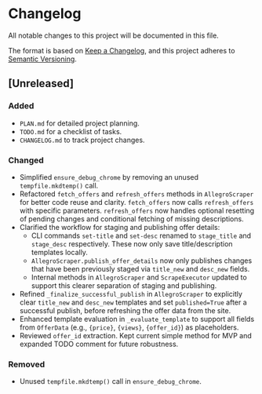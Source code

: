 # Changelog

All notable changes to this project will be documented in this file.

The format is based on [Keep a Changelog](https://keepachangelog.com/en/1.0.0/),
and this project adheres to [Semantic Versioning](https://semver.org/spec/v2.0.0.html).

## [Unreleased]

### Added
- `PLAN.md` for detailed project planning.
- `TODO.md` for a checklist of tasks.
- `CHANGELOG.md` to track project changes.

### Changed
- Simplified `ensure_debug_chrome` by removing an unused `tempfile.mkdtemp()` call.
- Refactored `fetch_offers` and `refresh_offers` methods in `AllegroScraper` for better code reuse and clarity. `fetch_offers` now calls `refresh_offers` with specific parameters. `refresh_offers` now handles optional resetting of pending changes and conditional fetching of missing descriptions.
- Clarified the workflow for staging and publishing offer details:
    - CLI commands `set-title` and `set-desc` renamed to `stage_title` and `stage_desc` respectively. These now only save title/description templates locally.
    - `AllegroScraper.publish_offer_details` now only publishes changes that have been previously staged via `title_new` and `desc_new` fields.
    - Internal methods in `AllegroScraper` and `ScrapeExecutor` updated to support this clearer separation of staging and publishing.
- Refined `_finalize_successful_publish` in `AllegroScraper` to explicitly clear `title_new` and `desc_new` templates and set `published=True` after a successful publish, before refreshing the offer data from the site.
- Enhanced template evaluation in `_evaluate_template` to support all fields from `OfferData` (e.g., `{price}`, `{views}`, `{offer_id}`) as placeholders.
- Reviewed `offer_id` extraction. Kept current simple method for MVP and expanded TODO comment for future robustness.

### Removed
- Unused `tempfile.mkdtemp()` call in `ensure_debug_chrome`.
